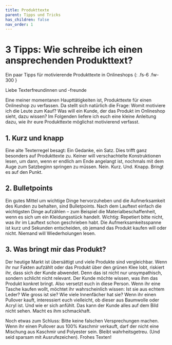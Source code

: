 ```yaml
---
title: Produkttexte
parent: Tipps und Tricks
has_children: false
nav_order: 1
---
```


# 3 Tipps: Wie schreibe ich einen ansprechenden Produkttext?

Ein paar Tipps für motivierende Produkttexte in Onlineshops
{: .fs-6 .fw-300 }

Liebe Texterfreundinnen und -freunde

Eine meiner momentanen Haupttätigkeiten ist, Produkttexte für einen Onlineshop zu verfassen. Da stellt sich natürlich die Frage: Womit motiviere ich die Leute zum Kauf? Was will ein Kunde, der das Produkt im Onlineshop sieht, dazu wissen? Im Folgenden liefere ich euch eine kleine Anleitung dazu, wie ihr eure Produkttexte möglichst motivierend verfasst.

## 1. Kurz und knapp

Eine alte Texterregel besagt: Ein Gedanke, ein Satz. Dies trifft ganz besonders auf Produkttexte zu. Keiner will verschachtelte Konstruktionen lesen, um dann, wenn er endlich am Ende angelangt ist, nochmals mit dem Auge zum Satzbeginn springen zu müssen. Nein. Kurz. Und. Knapp. Bringt es auf den Punkt.

## 2. Bulletpoints

Ein gutes Mittel um wichtige Dinge hervorzuheben und die Aufmerksamkeit des Kunden zu behalten, sind Bulletpoints. Nach dem Lauftext einfach die wichtigsten Dinge aufzählen – zum Beispiel die Materialbeschaffenheit, wenn es sich um ein Kleidungsstück handelt. Wichtig: Repetiert bitte nicht, was ihr im Lauftext schon geschrieben habt. Die Aufmerksamkeitsspanne ist kurz und Sekunden entscheiden, ob jemand das Produkt kaufen will oder nicht. Niemand will Wiederholungen lesen.

## 3. Was bringt mir das Produkt?

Der heutige Markt ist übersättigt und viele Produkte sind vergleichbar. Wenn ihr nur Fakten aufzählt oder das Produkt über den grünen Klee lobt, riskiert ihr, dass sich der Kunde abwendet. Denn das ist nicht nur unsympathisch, sondern schlicht nicht relevant. Der Kunde möchte wissen, was ihm das Produkt konkret bringt. Also versetzt euch in diese Person. Wenn ihr eine Tasche kaufen wollt, möchtet ihr wahrscheinlich wissen: Ist sie aus echtem Leder? Wie gross ist sie? Wie viele Innenfächer hat sie? Wenn ihr einen Pullover kauft, interessiert euch vielleicht, ob dieser aus Baumwolle oder Acryl ist. Und wie er sich anfühlt. Das kann der Kunde alles auf dem Bild nicht sehen. Macht es ihm schmackhaft.

Noch etwas zum Schluss: Bitte keine falschen Versprechungen machen. Wenn ihr einen Pullover aus 100% Kaschmir verkauft, darf der nicht eine Mischung aus Kaschmir und Polyester sein. Bleibt wahrheitsgetreu. (Und seid sparsam mit Ausrufezeichen). Frohes Texten!
